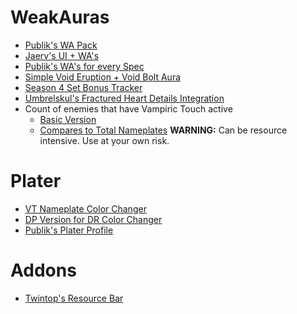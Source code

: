 # WeakAuras
- [Publik's WA Pack](<https://wago.io/HkQsadDaf>)
- [Jaerv's UI + WA's](<https://pastebin.com/u/jaerv>)
- [Publik's WA's for every Spec](<https://wago.io/search/Type:+Collection+user:+publik>)
- [Simple Void Eruption + Void Bolt Aura](<https://wago.io/3UtaqccQs>)
- [Season 4 Set Bonus Tracker](<https://wago.io/ww8949l2N>)
- [Umbrelskul's Fractured Heart Details Integration](<https://wago.io/lXT9wfXYl>)
- Count of enemies that have Vampiric Touch active
  - [Basic Version](<https://wago.io/648-HcoQM>)
  - [Compares to Total Nameplates](<https://wago.io/F10ZtLaxA>) **WARNING:** Can be resource intensive. Use at your own risk.

# Plater
- [VT Nameplate Color Changer](<https://wago.io/OTpN9X9Cc>)
- [DP Version for DR Color Changer](<https://wago.io/fVWquGeBQ>)
- [Publik's Plater Profile](<https://wago.io/mO6BO5dHG>)

# Addons
- [Twintop's Resource Bar](<https://www.curseforge.com/wow/addons/twintops-insanity-bar>)